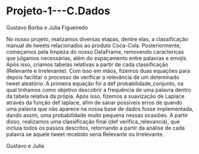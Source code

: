 # Projeto-1---C.Dados
Gustavo Borba e Julia Figueiredo

No nosso projeto, realizamos diversas etapas, dentre elas, a classificação manual de tweets relacionados ao produto Coca-Cola. Posteriormente, começamos pela limpeza do nosso DataFrame, removendo caractericas que julgamos necessárias, além do espaçamento entre palavras e emojis. Após isso, criamos tabelas relativas a partir de cada classificação (Relevante e Irrelevante). Com isso em mãos, fizemos duas equações para depois facilitar o processo de verificar a relevância de um deteminado tweet aleatório. A primeira equação foi a def probabilidade_conjunto, na qual tinhamos como objetivo descobrir a frequência de uma palavra dentro da tabela relativa da própia. Após isso, fizemos a suavização de Laplace através da função def laplace, afim de sanar possíveis erros de quando uma palavra que não aparece na nossa base de dados fosse implementada, dando assim, uma probabilidade muito pequena nessas ocasiões. A partir disso, realizamos uma classificação final (def verifica_relevancia), que incluia todos os passos descritos, retornando a partir da análise de cada palavra se aquele tweet recebido seria Relevante ou Irrelevante. 

Gustavo e Julia
